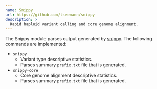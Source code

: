 ```yaml
---
name: Snippy
url: https://github.com/tseemann/snippy
description: >
  Rapid haploid variant calling and core genome alignment.
---
```


The Snippy module parses output generated by
[snippy](https://github.com/tseemann/snippy). The following commands are implemented:

- `snippy`
  - Variant type descriptive statistics.
  - Parses summary `prefix.txt` file that is generated.
- `snippy-core`
  - Core genome alignment descriptive statistics.
  - Parses summary `prefix.txt` file that is generated.
